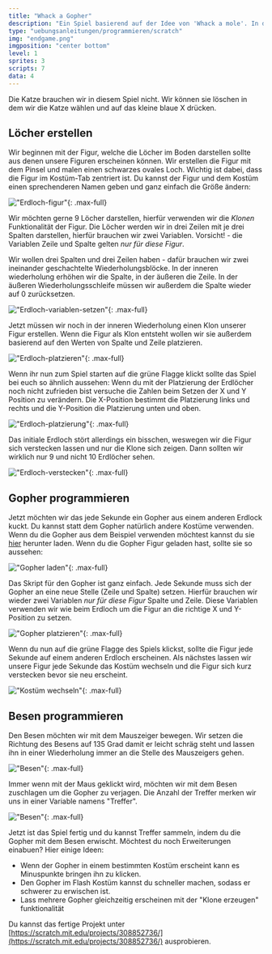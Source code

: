 ```yaml
---
title: "Whack a Gopher"
description: "Ein Spiel basierend auf der Idee von 'Whack a mole'. In diesem Spiel musst du möglichst viele Gopher mit dem Besen verjagen. Wie viele Punkte schaffst du?"
type: "uebungsanleitungen/programmieren/scratch"
img: "endgame.png"
imgposition: "center bottom"
level: 1
sprites: 3
scripts: 7
data: 4
---
```


Die Katze brauchen wir in diesem Spiel nicht. Wir können sie löschen in dem wir die Katze wählen und auf das kleine blaue X drücken.

## Löcher erstellen

Wir beginnen mit der Figur, welche die Löcher im Boden darstellen sollte aus denen unsere Figuren erscheinen können. 
Wir erstellen die Figur mit dem Pinsel und malen einen schwarzes ovales Loch. Wichtig ist dabei, dass die Figur im Kostüm-Tab zentriert ist.
Du kannst der Figur und dem Kostüm einen sprechenderen Namen geben und ganz einfach die Größe ändern:

!["Erdloch-figur"](erdloch-figur.png){: .max-full}

Wir möchten gerne 9 Löcher darstellen, hierfür verwenden wir die *Klonen* Funktionalität der Figur. 
Die Löcher werden wir in drei Zeilen mit je drei Spalten darstellen, hierfür brauchen wir zwei Variablen. 
Vorsicht! - die Variablen Zeile und Spalte gelten *nur für diese Figur*. 

Wir wollen drei Spalten und drei Zeilen haben - dafür brauchen wir zwei ineinander geschachtelte Wiederholungsblöcke. 
In der inneren wiederholung erhöhen wir die Spalte,
in der äußeren die Zeile. In der äußeren Wiederholungsschleife müssen wir außerdem die Spalte wieder auf 0 zurücksetzen.

!["Erdloch-variablen-setzen"](erdloch-variablen-setzen.png){: .max-full}

Jetzt müssen wir noch in der inneren Wiederholung einen Klon unserer Figur erstellen. Wenn die Figur als Klon entsteht wollen wir sie außerdem basierend auf den Werten 
von Spalte und Zeile platzieren. 

!["Erdloch-platzieren"](erdloch-plazieren.png){: .max-full}

Wenn ihr nun zum Spiel starten auf die grüne Flagge klickt sollte das Spiel bei euch so ähnlich aussehen: 
Wenn du mit der Platzierung der Erdlöcher noch nicht zufrieden bist versuche die Zahlen beim Setzen der X und Y Position zu verändern. 
Die X-Position bestimmt die Platzierung links und rechts und die Y-Position die Platzierung unten und oben.

!["Erdloch-platzierung"](erdloch-platzierung-ergebnis.png){: .max-full}

Das initiale Erdloch stört allerdings ein bisschen, weswegen wir die Figur sich verstecken lassen und nur die Klone sich zeigen. Dann sollten wir wirklich nur 9 und nicht 10 Erdlöcher sehen.

!["Erdloch-verstecken"](erdloch-figur-verstecken.png){: .max-full}

## Gopher programmieren 

Jetzt möchten wir das jede Sekunde ein Gopher aus einem anderen Erdlock kuckt. Du kannst statt dem Gopher natürlich andere Kostüme verwenden. Wenn du die Gopher aus 
dem Beispiel verwenden möchtest kannst du sie [hier](gopher.sprite3) herunter laden. 
Wenn du die Gopher Figur geladen hast, sollte sie so aussehen: 

!["Gopher laden"](gopher-laden.png){: .max-full}

Das Skript für den Gopher ist ganz einfach. Jede Sekunde muss sich der Gopher an eine neue Stelle (Zeile und Spalte) setzen. 
Hierfür brauchen wir wieder zwei Variablen *nur für diese Figur* Spalte und Zeile. Diese Variablen verwenden wir wie beim Erdloch um die Figur an die
richtige X und Y-Position zu setzen. 

!["Gopher platzieren"](gopher-platzieren.png){: .max-full}

Wenn du nun auf die grüne Flagge des Spiels klickst, sollte die Figur jede Sekunde auf einem anderen Erdloch erscheinen. 
Als nächstes lassen wir unsere Figur jede Sekunde das Kostüm wechseln und die Figur sich kurz verstecken bevor sie neu erscheint.

!["Kostüm wechseln"](gopher-kostuem-wechseln.png){: .max-full}

## Besen programmieren 

Den Besen möchten wir mit dem Mauszeiger bewegen. Wir setzen die Richtung des Besens auf 135 Grad damit er leicht schräg 
steht und lassen ihn in einer Wiederholung immer an die Stelle des Mauszeigers gehen.

!["Besen"](besen.png){: .max-full}

Immer wenn mit der Maus geklickt wird, möchten wir mit dem Besen zuschlagen um die Gopher zu verjagen. Die Anzahl der Treffer merken wir uns in einer Variable namens "Treffer". 

!["Besen"](besen-schlagen.png){: .max-full}

Jetzt ist das Spiel fertig und du kannst Treffer sammeln, indem du die Gopher mit dem Besen erwischt. Möchtest du noch Erweiterungen einabuen? Hier einige Ideen: 
* Wenn der Gopher in einem bestimmten Kostüm erscheint kann es Minuspunkte bringen ihn zu klicken. 
* Den Gopher im Flash Kostüm kannst du schneller machen, sodass er schwerer zu erwischen ist. 
* Lass mehrere Gopher gleichzeitig erscheinen mit der "Klone erzeugen" funktionalität

Du kannst das fertige Projekt unter [https://scratch.mit.edu/projects/308852736/](https://scratch.mit.edu/projects/308852736/) ausprobieren.